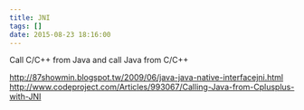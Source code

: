 ```yaml
---
title: JNI
tags: []
date: 2015-08-23 18:16:00
---
```


Call C/C++ from Java and call Java from C/C++

http://87showmin.blogspot.tw/2009/06/java-java-native-interfacejni.html
http://www.codeproject.com/Articles/993067/Calling-Java-from-Cplusplus-with-JNI